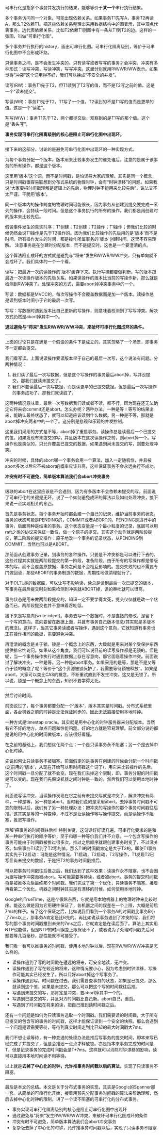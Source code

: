 可串行化是指多个事务并发执行的结果，能够等价于**某一个**串行执行结果。

多个事务访问同一个对象，可能出现依赖关系。如果事务T1先写A，事务T2再读A，那么T2依赖T1。把这些依赖关系整理出来用数据结构中的图表示，其中顶点代表事务，边代表依赖关系。比如T2依赖T1则图中有一条从T1到T2的边。这样的一张图，叫做"可串行化图"。

多个事务并行执行的history，画出可串行化图。可串行化隔离级别，等价于可串行化图中不会形成环路。

只读事务之间，是不会发生冲突的。只有读写或者写写的事务才会冲突。冲突有多种形式：读写冲突，写读冲突，写写冲突。这里分别就用RW/WR/WW表示。如果觉得“冲突”这个词用得不好，我们可以换成“不安全的并发”。

读写(RW)：事务T1先于T2，但T1读到了T2写的值，而不是T2写之前的值。这是一个“读未提交”。

写读(WR)：事务T1先于T2，T1写了一个值，T2读到的不是T1写的值而是更早的值。这是一个“读脏”。

写写(WW)：事务T1先于T2，两个都提交后，观察到的是T1写的那个值。这个是“丢失写”。

**事务实现可串行化隔离级别的核心是阻止可串行化图中出现环。**

-----------

接下来的这部分，讨论的是避免可串行化图中出现环的一种实现方式。

为每个事务分配一个版本。版本用来比较事务发生的谁先谁后。注意的是属于该事务的所有操作，都是这个版本。

这里用'版本'这个词，而不是时间戳，是怕误导大家的理解。其实是同一个概念，只是时间戳很容易联想到分布式系统的物理时钟，会有“时钟漂移”的问题。如果我说“大家要把时间戳理解是逻辑上的先后，物理时钟不能用来比较先后”，说法又不太严谨。干脆用'版本'。

同一个版本内的操作跨度的物理时间可能很长，因为事务从创建到提交要完成一系列的操作，会持续一段时间。但是这个事务执行的所有的操作，我们都是用创建时的版本来比较先后。

假设事件发生的真实时序：T1创建；T2创建；T2操作；T1操作；但我们比较的时候仍然会说T1操作是先于T2操作的。因为我们比较操作的先后用的是'版本'而不是时间。所有操作发生的时间，都是操作所属事务的'版本'创建时间。这里不容易理解。
注意事务是在创建时分配版本，而不是提交时，这也是一个要澄清的点。

这个算法阻止成环的方式就是避免与"将来"发生RW/WR/WW冲突，只有单向就不会成环了。我们具体的一个一个看。

读写：把最近一次的读操作的'版本'缓存下来。执行写操都要做判断，写的版本跟最近一次读操作版本的先后关系。如果读操作的版本比当前的写操作新，那么就是检测到RW冲突了。处理冲突的方式，需要abort掉冲突事务中的一个。

写读：数据都是MVCC的，每次写操作不会覆盖数据而是加一个版本。读操作总是读到版本时间小于它的最后一次写。

写写：写数据时遇到版本比自己更新的写操作，则意味着检测到了写写冲突。解决方式仍然是abort掉其中一个。

**通过避免与“将来”发生RW/WR/WW冲突，来破坏可串行化图成环的条件。**

-----------

上面的讨论只是在满足一个假设的条件下是成立的。其实忽略了一个场景，即事务不一定都会提交。

我们看写读。上面说读操作要读版本早于自己的最后一次写，这个说法有问题。分两种情况：

1. 我们读了最后一次写数据，但是这个写操作的事务最后abort掉，写并没提交，那我们就读未提交了。
2. 我们不要读最后一次写数据，而是读更早的已提交数据。但是最后一次写操作的事务成功了，那我们就读脏了。

这两种情况意味着，最后一次写数据我们读或者不读，都不行。因为现在还无法确定它将来会commit还是abort。怎么办呢？两种办法。一种是等！等写的结果出来，能确认最终状态了，就可以知道应该读到什么数据。另一种是不等，那就是abort掉冲突两者中的一个了。这分别是悲观和乐观的并发控制。

这里我们采用的方式是不等，abort掉了重启事务。读操作总是读最后一个已提交的值。如果发现有未提交的写，并且版本在这次读操作之前，则abort掉一个。写操作也是类似的，只允许覆盖已提交的数据，如果遇到尚未提交的写，则要处理冲突。

冲突的时候，具体的abort哪一个事务会用一个算法，加入一定随机性，并且被abort多次以后它不被abort的概率应该升高，这样保证事务不会永远执行不成功。

**冲突有时不可避免，简单版本算法我们会abort冲突事务**

---------------

级联的abort在这里应该是不会遇到，因为有多版本不会依赖未提交的写。前面说了可串行化的关键是无环，说了一个如何避免成环的算法以及如何处理冲突，接下来说一点实现相关的东西。

首先是事务状态。每个事务开始时都会建一个自己的记录，维护当前事务的状态。事务的状态可能是PENDING的，COMMIT或者ABORT的。PENDING是进行中的事务，后面两种是结束的事务。这个状态变量是一个最小粒度的记录，底层可以用raft之类的协议来保证一致性，做一个原子的提交。其实这个动作就是两阶段提交，第二阶段的提交操作：原子地改一个事务的记录状态，从PENDING到COMMIT，当然也可以是ABORT。

那前面从创建事务记录，到事务的各种操作，只要是不冲突都是可以进行下去的。这些过程其实就是两阶段提交的第一阶段，准备阶段。由于所有的写操作都是带版本的写，而不会覆盖原数据，事务之间是不会相互影响的。提交失败的也不需要专门做回滚，那些ABORT的事务制造的数据，周期性地做清理就行了。

对于OLTL类的数据库，可以让写不影响读，读总是读到最后一次已提交的版本，写事务在最后提交时刻如果检测到冲突就ABORT掉，读的吞吐就可以很高。

事务状态是用来做两阶段提交的，知识一定不要学得太死，提交仅仅就是改一个状态而已，两阶段提交也并不意味着吞吐低。

接下来是写意向(write intent)。事务去写一个数据时，不是直接的修改，是留下一个写的意向。意向要留在数据上面，并且有事务自己版本信息(其实就是多版本的概念)。这样子，当其它事务读或者写操作，遇到这个意向，它就知道有事务也正在操作相同的数据，需要避免冲突。

再澄清的概念是关于锁。锁是一个概念上的东西，大致就是用来对某个受保护东西提供排它性访问。如果从这个角度，我们可以说目前的读写操作都是无锁的。但是呢，当一个事务操作执行时遇到数据上存在写意向，那它面临着操作冲突。前面说过了解决冲突，一种是等，另一种是abort事务。如果采用的是等，那是不是又等价于锁的概念了呢？等价于“这个资源被锁保护了，我需要等待锁被释放”。如果是abort，大家可以类比CAS的概念，不断重试直到不发生冲突，这又是无锁了。所以说，锁是一个概念上的东西，知识不要学得太死。

----------

然后讨论时间。

前面说过了，每个事务都要分配一个'版本'，版本其实是时间戳。分布式系统里面，各台机器之前的时钟是无法保证同步的，因此无法直接使用本地时钟。

一种方式是timestap oracle。其实就是用中心化的时钟服务器来分配版本。当然有它不好的地方，单点问题和性能问题。好的地方就是容易理解。前文部分说的都是说的用中心化的时间做版本，应该很好看懂。

在之前的基础上，我们想优化两个点：一个是只读事务永不阻塞；另一个是去掉中心化时钟。

先说如何让只读事务不被阻塞。前面假定的是事务在创建的时候会分配一个时间戳(之前用的'版本'，从现在开始可以用时间戳这个词了)，用它来比较操作的先后。这个时间戳一旦分配了就不会变。现在我们去掉这个限制，即，事务分配的时间戳是可以变的。现在我们先假设机器之间时钟是一致的，然后我们可以使用本地时钟了。

前面说写读冲突，当读操作发现在它之前有未提交写就是冲突了，解决冲突有两种，一种是等，另一种是abort。当时我们说的是采用abort。去掉事务时间戳不可变的限制以后，我们有了另一种处理办法：把冲突的写操作的那个事务时间戳往后推。这其实是等的一种变种，不过不是让读操作等写操作提交，而是读操作不阻塞，推迟写操作。

理解'把事务的时间戳往后推'特别关键，这句话好好读几遍。可串行化要求的是和某一种串行执行的顺序等价，至于和哪一种等价我们并不介意。一个包含写操作的事务可能由于时间戳被推过很多次，推过之后顺序就跟创建事务时变了，不过没关系。如果事务T1读到了T2写的值，那么T1的时间戳肯定是大于T2的，即使T1事务其实先于T2启动：可能是这种情况，T1启动，T2启动，T2写操作，T1发现T2已写但尚未提交的数据，于是把T2的事务时间戳推后。

可以把事务时间戳往后推之后，我们达到了这种效果：读操作永不阻塞，也不会因为跟写操作冲突而被abort。写可能需要等待读，或者被abort。事务的提交时间戳将是被推多次后最终那个时间戳。我们完成了第一个优化，只读事务不阻塞。接着再看第二个优化，机器之间时钟其实是有漂移的时候，如何使用本地时钟。

Google的TrueTime，这是个很屌东西，它就是用本地机器上的物理时钟来比较时序。能这么做是因为它用硬件保证了，各机器之间的误差在一个上限，大概是前后7ms的样子。有了这个保证之后，比如说我们看到一个事务A的时间戳比事务B小了7ms以上，那事务A肯定是比B先的。再比如说读事务遇到了冲突的写，我们将写的那个事务时间戳推到未来的7ms之后，它就肯定是在读后面了。算法上其实用NTP也能做，但是NTP的时间误差上限保证不了，或者说为了处理时间戳先后问题要等几百毫秒，那性能就不可接受了。

我们看一看可以推事务的时间戳，使用本地时钟以后，现在RW/WR/WW冲突是怎么样的。

* 读操作遇到了写的时间戳在遥远的将来，可安全地读，无冲突。
* 读操作遇到了写在较近的将来，这种情况要小心，因为考虑到时钟漂移，写操作可能其实已经发生了。所以只好abort掉这个写事务了。
* 读操作遇到写，时间戳在过去。我们需要查事务的状态，如果是已提交，那么就读到这个值。如果是未提交，那么可以把这个写的时间戳往后推。
* 写遇到未提交的写，那肯定是冲突，要abort掉其中一个的。
* 写遇到已提交的写，并且对方时间戳比自己新。abort自己，重启。
* 写遇到了时间戳在将来的读，把自己推到读时间戳之后。

还有一个问题是如何为只读事务选取一个时间戳。我们需要读的时间戳，大于所有已提交的包含写的事务的时间戳，这样才能保证读到一个安全的快照。那么会遇到一个问题是读需要等待，等待到真实时间走到比已知的最大时间戳大7ms。

我们不想让读等待，有一种变通的处理办法是推后写事务的提交时间，即本来写已经完成了并提交了，但是会推迟一点点才释放锁。亦是指本来事务完成的时间是T，但是记录事务的完成时间戳会是T+7ms，这样就可以消除时钟漂移的影响，读可以直接用本地时间读不用等待。

以上就是**去掉了中心化的时钟，允许推事务时间戳以后的算法**，实现了只读事务不阻塞。

-------------

最后是本文的总结。本文是关于分布式事务的实现，其实是Google的Spanner那一套。从简单的可串行化开始，接着用预先分配事务时间戳的算法来帮助理解，然后去掉中心化时钟的限制，讲了一个读不阻塞的可串行化的分布式事务。

* 事务实现可串行化隔离级别的核心是阻止可串行化图中出现环
* 通过避免与“将来”发生RW/WR/WW冲突，来破坏可串行化图成环的条件
* 冲突有时不可避免，简单版本算法我们会abort冲突事务
* 复杂版去掉了中心化的时钟，允许推事务时间戳以后，实现了只读事务不阻塞
